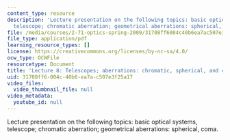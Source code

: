 ```yaml
---
content_type: resource
description: 'Lecture presentation on the following topics: basic optical systems,
  telescope; chromatic aberration; geometrical aberrations: spherical, coma.'
file: /media/courses/2-71-optics-spring-2009/31708ff6004c40b6ea7ac507e3f25a17_MIT2_71S09_lec08.pdf
file_type: application/pdf
learning_resource_types: []
license: https://creativecommons.org/licenses/by-nc-sa/4.0/
ocw_type: OCWFile
resourcetype: Document
title: 'Lecture 8: Telescopes; aberrations: chromatic, spherical, and coma'
uid: 31708ff6-004c-40b6-ea7a-c507e3f25a17
video_files:
  video_thumbnail_file: null
video_metadata:
  youtube_id: null
---
```

Lecture presentation on the following topics: basic optical systems, telescope; chromatic aberration; geometrical aberrations: spherical, coma.